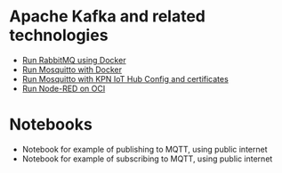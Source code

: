 # Apache Kafka and related technologies

- [Run RabbitMQ using Docker](https://github.com/bobpeulen/apache_kafka/tree/main/rabbitmq)
- [Run Mosquitto with Docker](https://github.com/bobpeulen/apache_kafka/blob/main/mosquitto/README.md)
- [Run Mosquitto with KPN IoT Hub Config and certificates](https://github.com/bobpeulen/apache_kafka/tree/main/mosquitto_kpn)
- [Run Node-RED on OCI](https://github.com/bobpeulen/apache_kafka/tree/main/Node-RED)


# Notebooks
- Notebook for example of publishing to MQTT, using public internet
- Notebook for example of subscribing to MQTT, using public internet
